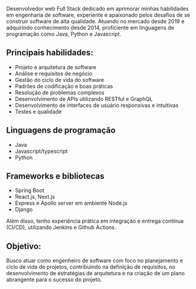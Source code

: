 Desenvolvedor web Full Stack dedicado em aprimorar minhas habilidades em engenharia de software, experiente e apaixonado pelos desafios de se construir software de alta qualidade.
Atuando no mercado desde 2019 e adquirindo conhecimento desde 2014, proficiente em linguagens de programação como Java, Python e Javascript.

## Principais habilidades:
- Projeto e arquitetura de software
- Análise e requisitos de negócio
- Gestão do ciclo de vida do software
- Padrões de codificação e boas práticas
- Resolução de problemas complexos
- Desenvolvimento de APIs utilizando RESTful e GraphQL
- Desenvolvimento de interfaces de usuário responsivas e intuitivas
- Testes e qualidade

## Linguagens de programação
- Java
- Javascript/typescript
- Python

## Frameworks e bibliotecas
- Spring Boot
- React.js, Next.js
- Express e Apollo server em ambiente Node.js
- Django

Além disso, tenho experiência prática em integração e entrega contínua (CI/CD), utilizando Jenkins e Github Actions.

## Objetivo:
Busco atuar como engenheiro de software com foco no planejamento e ciclo de vida de projetos, contribuindo na definição de requisitos, no desenvolvimento de estratégias de arquitetura e na criação de um plano abrangente para o sucesso do projeto.
